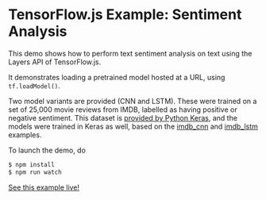 # TensorFlow.js Example: Sentiment Analysis

This demo shows how to perform text sentiment analysis on text using the Layers
API of TensorFlow.js.

It demonstrates loading a pretrained model hosted at a URL, using
`tf.loadModel()`.

Two model variants are provided (CNN and LSTM). These were trained on a set of
25,000 movie reviews from IMDB, labelled as having positive or negative
sentiment. This dataset is
[provided by Python Keras](https://keras.io/datasets/#imdb-movie-reviews-sentiment-classification),
and the models were trained in Keras as well, based on the
[imdb_cnn](https://github.com/keras-team/keras/blob/master/examples/imdb_cnn.py)
and
[imdb_lstm](https://github.com/keras-team/keras/blob/master/examples/imdb_lstm.py)
examples.

To launch the demo, do

```sh
$ npm install
$ npm run watch
```

[See this example live!](https://storage.googleapis.com/tfjs-examples/sentiment/dist/index.html)
